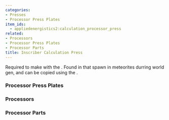 ```yaml
---
categories:
- Presses
- Processor Press Plates
item_ids:
  - appliedenergistics2:calculation_processor_press
related:
- Processors
- Processor Press Plates
- Processor Parts
title: Inscriber Calculation Press
---
```


Required to make <ItemLink
id="appliedenergistics2:printed_calculation_processor"/> with the
<ItemLink id="appliedenergistics2:inscriber"/>. Found in <ItemLink
id="appliedenergistics2:sky_stone_chest"/> that spawn in meteorites
durring world gen, and can be copied using the <ItemLink
id="appliedenergistics2:inscriber"/>.

<RecipeFor id="appliedenergistics2:calculation_processor_press"/>

### Processor Press Plates

<CategoryIndex category="Processor Press Plates" />  

### Processors

<CategoryIndex category="Processors" />  

### Processor Parts

<CategoryIndex category="Processor Parts" />
